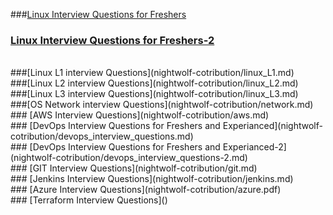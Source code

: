 ###[Linux Interview Questions for Freshers](nightwolf-cotribution/linux_basic.md)
<br>
### [Linux Interview Questions for Freshers-2](nightwolf-cotribution/linux_interview_questions_for_freshers.md)
<br>
###[Linux L1 interview Questions](nightwolf-cotribution/linux_L1.md)
<br>
###[Linux L2 interview Questions](nightwolf-cotribution/linux_L2.md)
<br>
###[Linux L3 interview Questions](nightwolf-cotribution/linux_L3.md)
</br>
###[OS Network interview Questions](nightwolf-cotribution/network.md)
<br>
### [AWS Interview Questions](nightwolf-cotribution/aws.md)
<br>
### [DevOps Interview Questions for Freshers and Experianced](nightwolf-cotribution/devops_interview_questions.md)
<br>
### [DevOps Interview Questions for Freshers and Experianced-2](nightwolf-cotribution/devops_interview_questions-2.md)
<br>
### [GIT Interview Questions](nightwolf-cotribution/git.md)
<br>
### [Jenkins Interview Questions](nightwolf-cotribution/jenkins.md)
<br>
### [Azure Interview Questions](nightwolf-cotribution/azure.pdf)
<br>
### [Terraform Interview Questions]()
